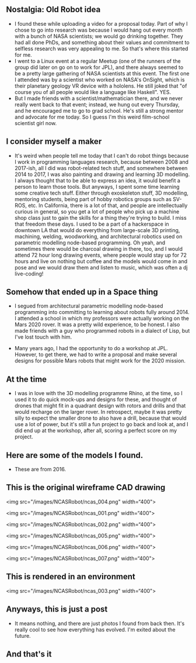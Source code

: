 ## Nostalgia: Old Robot idea

- I found these while uploading a video for a proposal today. Part of why I chose to go into research was because I would
  hang out every month with a bunch of NASA scientists; we would go drinking together. They had all done PhDs, and something about their values
  and commitment to selfless research was very appealing to me. So that's where this started for me. 
- I went to a Linux event at a regular Meetup (one of the runners of the group did later on go on to work for JPL), and there
  always seemed to be a pretty large gathering of NASA scientists at this event. The first one I attended was by a scientist
  who worked on NASA's OnSight, which is their planetary geology VR device with a hololens. He still joked that "of course you
  of all people would like a language like Haskell". YES.
- But I made friends with a scientist/mathematician there, and we never really went back to that event; instead, we hung out
  every Thursday, and he encouraged me to go to grad school. He's still a strong mentor and advocate for me today. So I guess
  I'm this weird film-school scientist girl now.

## I consider myself a maker

- It's weird when people tell me today that I can't do robot things because I work in programming languages research,
  because between 2008 and 2017-ish, all I did was robot-related tech stuff, and somewhere between 2014 to 2017, 
  I was also painting and drawing and learning 3D modelling. I always thought that to be able to express an idea, it would
  benefit a person to learn those tools. But anyways, I spent some time learning some creative tech stuff. 
  Either through exoskeleton stuff, 3D modelling,
  mentoring students, being part of hobby robotics groups such as SV-ROS, etc. In California, there is a lot of that,
  and people are intellectually curious in general, so you get a lot of people who pick up a machine shop class just
  to gain the skills for a thing they're trying to build. I miss that freedom these days. I used to be a part of a hackerspace
  in downtown LA that would do everything from large-scale 3D printing, machining, welding, woodworking, and architectural
  robotics used on parametric modelling node-based programming. Oh yeah, and sometimes there would be charcoal drawing
  in there, too, and I would attend 72 hour long drawing events, where people would stay up for 72 hours and live on nothing
  but coffee and the models would come in and pose and we would draw them and listen to music, which was often a dj live-coding! 
 
## Somehow that ended up in a Space thing
- I segued from architectural parametric modelling node-based programming into committing to learning about robots 
  fully around 2014. I attended a school in which my professors were actually working on the Mars 2020 rover. It was a pretty
  wild experience, to be honest. I also made friends with a guy who programmed robots in a dialect of Lisp, but I've lost
  touch with him. 
  
- Many years ago, I had the opportunity to do a workshop at JPL. However, to get there, we had to write a proposal
  and make several designs for possible Mars robots that might work for the 2020 mission. 
  
## At the time
- I was in love with the 3D modelling programme Rhino, at the time, so I used it to do quick mock-ups and designs for
  these, and thought of drones that might fit in a quadrant design with rotors and drills and that would recharge 
  on the larger rover. In retrospect, maybe it was pretty silly to expect the smaller drone to also have a drill,
  because that would use a lot of power, but it's still a fun project to go back and look at, and I did end up
  at the workshop, after all, scoring a perfect score on my project. 
  
## Here are some of the models I found.
- These are from 2016.

## This is the original wireframe CAD drawing

<img src="/images/NCASRobot/ncas_004.png" width=“400">

<img src="/images/NCASRobot/ncas_001.png" width=“400">

<img src="/images/NCASRobot/ncas_002.png" width=“400">

<img src="/images/NCASRobot/ncas_005.png" width=“400">

<img src="/images/NCASRobot/ncas_006.png" width=“400">

<img src="/images/NCASRobot/ncas_007.png" width=“400">

## This is rendered in an environment

<img src="/images/NCASRobot/ncas_003.png" width=“400">

## Anyways, this is just a post
- It means nothing, and there are just photos I found from back then. It's really cool to see how everything has evolved.
  I'm exited about the future.
  
## And that's it


